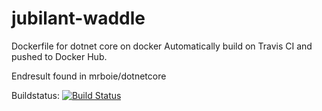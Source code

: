 # jubilant-waddle
Dockerfile for dotnet core on docker
Automatically build on Travis CI and pushed to Docker Hub.

Endresult found in mrboie/dotnetcore

Buildstatus:
[![Build Status](https://travis-ci.org/mrBoie/jubilant-waddle.svg?branch=master)](https://travis-ci.org/mrBoie/jubilant-waddle)
